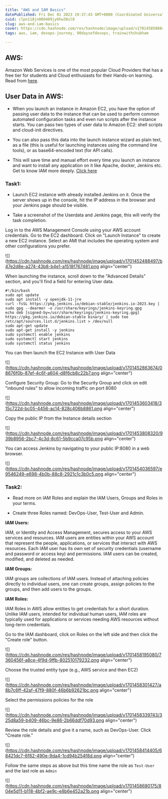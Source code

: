 ```yaml
---
title: "AWS and IAM Basics"
datePublished: Fri Dec 01 2023 19:37:43 GMT+0000 (Coordinated Universal Time)
cuid: clpn118jn000409jy6hw30ul8
slug: aws-and-iam-basics
cover: https://cdn.hashnode.com/res/hashnode/image/upload/v1701458508847/347d4945-6673-47c1-8c6f-32335f4c09a1.png
tags: aws, iam, devops-journey, 90daysofdevops, trainwithshubham

---
```


## AWS:

Amazon Web Services is one of the most popular Cloud Providers that has a free tier for students and Cloud enthusiasts for their Hands-on learning. Read from [here](https://aws.amazon.com/what-is-aws/).

## User Data in AWS:

* When you launch an instance in Amazon EC2, you have the option of passing user data to the instance that can be used to perform common automated configuration tasks and even run scripts after the instance starts. You can pass two types of user data to Amazon EC2: shell scripts and cloud-init directives.
    
* You can also pass this data into the launch instance wizard as plain text, as a file (this is useful for launching instances using the command line tools), or as base64-encoded text (for API calls).
    
* This will save time and manual effort every time you launch an instance and want to install any application on it like Apache, docker, Jenkins etc. Get to know IAM more deeply. [Click here](https://docs.aws.amazon.com/AWSEC2/latest/UserGuide/user-data.html)
    

### Task1:

* Launch EC2 instance with already installed Jenkins on it. Once the server shows up in the console, hit the IP address in the browser and your Jenkins page should be visible.
    
* Take a screenshot of the Userdata and Jenkins page, this will verify the task completion.
    

Log in to the AWS Management Console using your AWS account credentials. Go to the EC2 dashboard. Click on "Launch Instance" to create a new EC2 instance. Select an AMI that includes the operating system and other configurations you prefer.

![](https://cdn.hashnode.com/res/hashnode/image/upload/v1701452488497/b47e2d8e-a274-43b8-b4e1-a1518f767481.png align="center")

When launching the instance, scroll down to the "Advanced Details" section, and you'll find a field for entering User data.

```plaintext
#!/bin/bash
sudo apt update
sudo apt install -y openjdk-11-jre
curl -fsSL https://pkg.jenkins.io/debian-stable/jenkins.io-2023.key | sudo gpg --dearmor -o /usr/share/keyrings/jenkins-keyring.gpg
echo deb [signed-by=/usr/share/keyrings/jenkins-keyring.gpg] https://pkg.jenkins.io/debian-stable binary/ | sudo tee /etc/apt/sources.list.d/jenkins.list > /dev/null
sudo apt-get update
sudo apt-get install -y jenkins
sudo systemctl enable jenkins
sudo systemctl start jenkins
sudo systemctl status jenkins
```

You can then launch the EC2 Instance with User Data

![](https://cdn.hashnode.com/res/hashnode/image/upload/v1701452863674/08676f0b-87ef-4c6f-a604-d8f6cb8c22b7.png align="center")

Configure Security Group: Go to the Security Group and click on edit "inbound rules" to allow incoming traffic on port 8080

![](https://cdn.hashnode.com/res/hashnode/image/upload/v1701453603418/315c722d-bc05-4456-ac14-828c406b8861.png align="center")

Copy the public IP from the Instance details section

![](https://cdn.hashnode.com/res/hashnode/image/upload/v1701453808320/939b8956-2bc7-4c3d-8c61-5b9cca07c95b.png align="center")

You can access Jenkins by navigating to your public IP:8080 in a web browser.

![](https://cdn.hashnode.com/res/hashnode/image/upload/v1701454036597/e9546249-e698-4b0b-88c8-2921c1c3b0c5.png align="center")

### Task2:

* Read more on IAM Roles and explain the IAM Users, Groups and Roles in your terms.
    
* Create three Roles named: DevOps-User, Test-User and Admin.
    

**IAM Users:**

IAM, or Identity and Access Management, secures access to your AWS services and resources. IAM users are entities within your AWS account that represent the people, applications, or services that interact with AWS resources. Each IAM user has its own set of security credentials (username and password or access key) and permissions. IAM users can be created, modified, and deleted as needed.

**IAM Groups:**

IAM groups are collections of IAM users. Instead of attaching policies directly to individual users, one can create groups, assign policies to the groups, and then add users to the groups.

**IAM Roles:**

IAM Roles in AWS allow entities to get credentials for a short duration. Unlike IAM users, intended for individual human users, IAM roles are typically used for applications or services needing AWS resources without long-term credentials.

Go to the IAM dashboard, click on Roles on the left side and then click the "Create role" button.

![](https://cdn.hashnode.com/res/hashnode/image/upload/v1701458195080/7360456f-a8ce-4f9d-9ffb-802510179232.png align="center")

Choose the trusted entity type (e.g., AWS service and then EC2)

![](https://cdn.hashnode.com/res/hashnode/image/upload/v1701458301427/a8b7c6ff-42af-47f9-880f-46b6b92621bc.png align="center")

Select the permissions policies for the role

![](https://cdn.hashnode.com/res/hashnode/image/upload/v1701458339743/325d8a59-b409-46bc-9e86-2b66ddf70d93.png align="center")

Review the role details and give it a name, such as DevOps-User. Click "Create role."

![](https://cdn.hashnode.com/res/hashnode/image/upload/v1701458414405/68421dc7-6f82-490e-9da4-1cd94b254f8d.png align="center")

Follow the same steps as above but this time name the role as `Test-User` and the last role as `Admin`

![](https://cdn.hashnode.com/res/hashnode/image/upload/v1701458680175/804e5d11-b118-4bf2-ae9c-e8b6e452a21b.png align="center")
